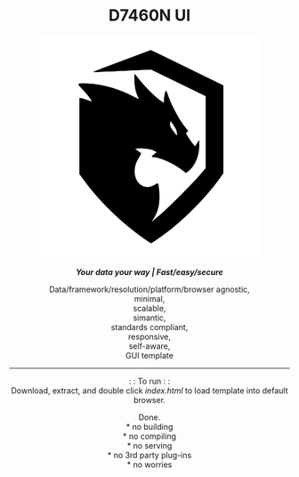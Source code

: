 <h1 align="center">D7460N UI</h1>
<p align="center">
<img
  src="assets/images/logo.svg"
  alt="D7460N"
  title="D7460N"
  width="400" />
</p>

<p align="center"><b><i>Your data your way | Fast/easy/secure</i></b></p>

<p align="center">Data/framework/resolution/platform/browser agnostic,<br />minimal,<br />scalable,<br />simantic,<br />standards compliant,<br />responsive,<br />self-aware,<br />GUI template</p>

---

<p align="center">
: : To run : :<br />
Download, extract, and double click <i>index.html</i> to load template into default browser.</p>
<p align="center">
Done.<br />
* no building<br />
* no compiling<br />
* no serving<br />
* no 3rd party plug-ins<br />
* no worries 
</p>

